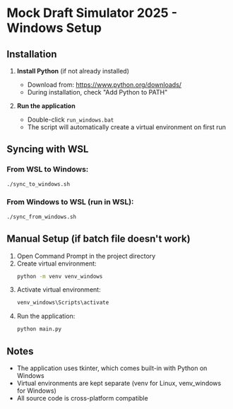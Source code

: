 # Mock Draft Simulator 2025 - Windows Setup

## Installation

1. **Install Python** (if not already installed)
   - Download from: https://www.python.org/downloads/
   - During installation, check "Add Python to PATH"

2. **Run the application**
   - Double-click `run_windows.bat`
   - The script will automatically create a virtual environment on first run

## Syncing with WSL

### From WSL to Windows:
```bash
./sync_to_windows.sh
```

### From Windows to WSL (run in WSL):
```bash
./sync_from_windows.sh
```

## Manual Setup (if batch file doesn't work)

1. Open Command Prompt in the project directory
2. Create virtual environment:
   ```cmd
   python -m venv venv_windows
   ```
3. Activate virtual environment:
   ```cmd
   venv_windows\Scripts\activate
   ```
4. Run the application:
   ```cmd
   python main.py
   ```

## Notes

- The application uses tkinter, which comes built-in with Python on Windows
- Virtual environments are kept separate (venv for Linux, venv_windows for Windows)
- All source code is cross-platform compatible